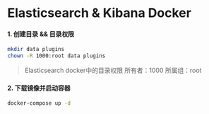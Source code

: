 # Elasticsearch & Kibana Docker

#### 1. 创建目录 && 目录权限

```bash
mkdir data plugins
chown -R 1000:root data plugins
```
> Elasticsearch docker中的目录权限 所有者：1000 所属组：root

#### 2. 下载镜像并启动容器

```bash
docker-compose up -d
```

